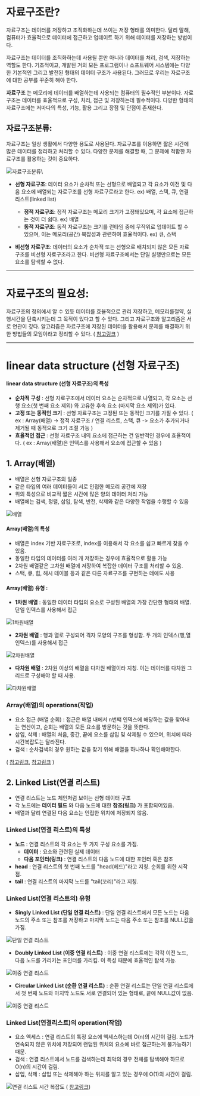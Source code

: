 자료구조란?
=======================
자료구조는 데이터를 저장하고 조직화하는데 쓰이는 저장 형태를 의미한다. 달리 말해, 컴퓨터가 효율적으로 데이터에 접근하고 업데이트 하기 위해 데이터를 저장하는 방법이다.

자료구조는 데이터를 조직화하는데 사용될 뿐만 아니라 데이터를 처리, 검색, 저장하는 역할도 한다. 기초적이고, 개발된 거의 모든 프로그램이나 소프트웨어 시스템에는 다양한 기본적인 그리고 발전된 형태의 데이터 구조가 사용된다. 그러므로 우리는 자료구조에 대한 공부를 꾸준히 해야 한다.

__자료구조__ 는 메모리에 데이터를 배열하는데 사용되는 컴퓨터의 필수적인 부분이다. 자료구조는 데이터를 효율적으로 구성, 처리, 접근 및 저장하는데 필수적이다. 다양한 형태의 자료구조에는 저마다의 특성, 기능, 활용 그리고 장점 및 단점이 존재한다.

## 자료구조분류:
자료구조는 일상 생활에서 다양한 용도로 사용된다. 자료구조를 이용하면 짧은 시간에 많은 데이터를 정리하고 처리할 수 있다. 다양한 문제를 해결할 때, 그 문제에 적합한 자료구조를 활용하는 것이 중요하다. 

![자료구조분류](https://media.geeksforgeeks.org/wp-content/uploads/20220520182504/ClassificationofDataStructure-660x347.jpg)\

* __선형 자료구조__: 데이터 요소가 순차적 또는 선형으로 배열되고 각 요소가 이전 및 다음 요소에 배열되는 자료구조를 선형 자료구로라고 한다.
ex) 배열, 스택, 큐, 연결 리스트(linked list)
  * __정적 자료구조__: 정적 자료구조는 메모리 크기가 고정돼있으며, 각 요소에 접근하는 것이 더 쉽다.
    ex) 배열
  * __동적 자료구조__: 동적 자료구조는 크기를 런타임 중에 무작위로 업데이트 할 수 있으며, 이는 메모리(공간) 복잡성과 관련하여 효율적이다.
    ex) 큐, 스택

* __비선형 자료구조__: 데이터의 요소가 순차적 또는 선형으로 배치되지 않은 모든 자료구조를 비선형 자료구조라고 한다. 비선형 자료구조에서는 단일 실행만으로는 모든 요소를 탐색할 수 없다.

* * *

# 자료구조의 필요성:
자료구조의 정의에서 알 수 있듯 데이터를 효율적으로 관리 저장하고, 메모리를절약, 실행시간을 단축시키는데 그 목적이 있다고 할 수 있다.  그리고 자료구조와 알고리즘은 서로 연관이 깊다. 알고리즘은 자료구조에 저장된 데이터를 활용해서 문제를 해결하기 위한 방법들의 모임이라고 정리할 수 있다. ( [참고링크](https://re-code-cord.tistory.com/entry/%EC%9E%90%EB%A3%8C%EA%B5%AC%EC%A1%B0-%EC%9E%90%EB%A3%8C%EA%B5%AC%EC%A1%B0-%EC%99%9C-%EA%B7%B8%EB%A0%87%EA%B2%8C-%EC%A4%91%EC%9A%94%ED%95%A0%EA%B9%8C#:~:text=%EC%9E%90%EB%A3%8C%EA%B5%AC%EC%A1%B0%EB%8A%94%20%EC%BB%B4%ED%93%A8%ED%84%B0%EA%B3%BC%ED%95%99%EC%97%90%EC%84%9C%20%EC%95%8C%EA%B3%A0%EB%A6%AC%EC%A6%98%EA%B3%BC%20%ED%95%A8%EA%BB%98%20%EA%B0%80%EC%9E%A5%20%EC%A4%91%EC%9A%94%ED%95%9C%20%EA%B8%B0%EC%B4%88%EC%9D%B4%EB%A1%A0%EC%9D%B4%EB%8B%A4.%20%EC%99%9C,%EC%A0%88%EC%95%BD%ED%95%98%EA%B1%B0%EB%82%98%20%EC%8B%A4%ED%96%89%EC%8B%9C%EA%B0%84%EC%9D%84%20%EB%8B%A8%EC%B6%95%EC%8B%9C%ED%82%A4%EB%8A%94%20%EB%93%B1%EC%97%90%20%EB%AA%A9%EC%A0%81%EC%9D%84%20%EB%91%90%EA%B3%A0%20%EC%9E%88%EB%8B%A4%EB%8A%94%20%EA%B2%83%EC%9D%B4%EB%8B%A4.) ) 

* * *
# linear data structure (선형 자료구조)

#### linear data structure (선형 자료구조)의 특성 
* __순차적 구성__ : 선형 자료구조에서 데이터 요소는 순차적으로 나열되고, 각 요소는 선행 요소(첫 번째 요소 제외) 와 고유한 후속 요소 (마지막 요소 제외)가 있다.
* __고정 또는 동적인 크기__ : 선형 자료구조는 고정된 또는 동적인 크기를 가질 수 있다. ( ex : Array(배열) -> 정적 자료구조 / 연결 리스트, 스택, 큐 -> 요소가 추가되거나 제거될 때 동적으로 크기 조절 가능 )
* __효율적인 접근__ : 선형 자료구조 내의 요소에 접근하는 건 일반적인 경우에 효율적이다. ( ex : Array(배열)은 인덱스를 사용해서 요소에 접근할 수 있음 )

## 1. Array(배열) 
* 배열은 선형 자료구조의 일종
* 같은 타입의 여러 데이터들이 서로 인접한 메모리 공간에 저장
* 위의 특성으로 비교적 짧은 시간에 많은 양의 데이터 처리 가능
* 배열에는 검색, 정렬, 삽입, 탐색, 반전, 삭제와 같은 다양한 작업을 수행할 수 있음

![배열](https://media.geeksforgeeks.org/wp-content/uploads/Arrays-1.png)

#### Array(배열)의 특성
* 배열은 index 기반 자료구조로, index를 이용해서 각 요소를 쉽고 빠르게 찾을 수 있음.
* 동일한 타입의 데이터를 여러 개 저장하는 경우에 효율적으로 활용 가능
* 2차원 배열같은 고차원 배열에 저장하여 복잡한 데이터 구조를 처리할 수 있음.
* 스택, 큐, 힙, 해시 테이블 등과 같은 다른 자료구조를 구현하는 데에도 사용

#### Array(배열) 유형 :
* __1차원 배열__ : 동일한 데이터 타입의 요소로 구성된 배열의 가장 간단한 형태의 배열. 단일 인덱스를 사용해서 접근

![1차원배열](https://media.geeksforgeeks.org/wp-content/uploads/20230922132730/1Darray.png)

* __2차원 배열__ : 행과 열로 구성되어 격자 모양의 구조를 형성함. 두 개의 인덱스(행,열 인덱스)를 사용해서 접근

![2차원배열](https://media.geeksforgeeks.org/wp-content/uploads/20230922132800/2Darray.png)

* __다차원 배열__ : 2차원 이상의 배열을 다차원 배열이라 지칭. 이는 데이터를 다차원 그리드로 구성해야 할 때 사용.

![다차원배열](https://media.geeksforgeeks.org/wp-content/uploads/3D-array.jpg)

### Array(배열)의 operations(작업)
* 요소 접근 (배열 순회)  :  접근은 배열 내에서 n번쨰 인덱스에 해당하는 값을 찾아내는 연산이고, 순회는 배열의 모든 요소를 방문하는 것을 뜻한다.
* 삽입, 삭제 : 배열의 처음, 중간, 끝에 요소를 삽입 및 삭제될 수 있으며, 위치에 따라 시간복잡도는 달라진다.
* 검색 : 순차검색의 경우 원하는 값을 찾기 위해 배열을 하나하나 확인해야한다.

( [참고링크](https://www.geeksforgeeks.org/introduction-to-arrays-data-structure-and-algorithm-tutorials/), [참고링크](https://moonsu.tistory.com/58) )

## 2. Linked List(연결 리스트)
* 연결 리스트는 노드 체인처럼 보이는 선형 데이터 구조
* 각 노드에는 __데이터 필드__ 와 다음 노드에 대한 __참조(링크)__ 가 포함되어있음.
* 배열과 달리 연결된 다음 요소는 인접한 위치에 저장되지 않음.

### Linked List(연결 리스트)의 특성
* __노드__ : 연결 리스트의 각 요소는 두 가지 구성 요소를 가짐.
  * __데이터__ : 요소와 관련된 실제 데이터
  * __다음 포인터(링크)__ : 연결 리스트의 다음 노드에 대한 포인터 혹은 참조
* __head__ : 연결 리스트의 첫 번째 노드를 "head(헤드)"라고 지칭. 순회를 위한 시작점.
* __tail__ : 연결 리스트의 마지막 노드를 "tail(꼬리)"라고 지칭.

### Linked List(연결 리스트의) 유형
* __Singly Linked List (단일 연결 리스트)__ : 단일 연결 리스트에서 모든 노드는 다음 노드의 주소 또는 참조를 저장하고 마지막 노드는 다음 주소 또는 참조를 NULL값을 가짐.

![단일 연결 리스트](https://media.geeksforgeeks.org/wp-content/cdn-uploads/20200922124319/Singly-Linked-List1.png )

* __Doubly  Linked List (이중 연결 리스트)__ : 이중 연결 리스트에는 각각 이전 노드, 다음 노드를 가리키는 포인터를 가리킴. 이 특성 때문에 효율적인 탐색 가능.

![이중 연결 리스트](https://media.geeksforgeeks.org/wp-content/cdn-uploads/20200922124412/Doubly-Linked-List.png)

* __Circular Linked List (순환 연결 리스트)__ : 순환 연결 리스트는 단일 연결 리스트에서 첫 번째 노드와 마지막 노드도 서로 연결되어 있는 형태로, 끝에 NULL값이 없음.

![이중 연결 리스트](https://media.geeksforgeeks.org/wp-content/cdn-uploads/20200922124456/Circular-Linked-List.png)

### Linked List(연결리스트)의 operation(작업)
* 요소 엑세스 : 연결 리스트의 톡정 요소에 액세스하는데 O(n)의 시간이 걸림. 노드가 연속되지 않은 위치에 저장되어 랜덤된 위치의 요소에 바로 접근하는게 불가능하기 때문.
* 검색 : 연결 리스트에서 노드를 검색하는데 최악의 경우 전체를 탐색해야 하므로 O(n)의 시간이 걸림.
* 삽입, 삭제 : 삽입 또는 삭제해야 하는 위치를 알고 있는 경우에 O(1)의 시간이 걸림.

![연결 리스트 시간 복잡도](https://i.stack.imgur.com/bWD4U.png)
( [참고링크](https://stackoverflow.com/questions/73019767/time-complexity-of-linkedlist-in-dart))
  




